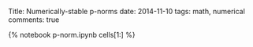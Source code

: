 Title: Numerically-stable p-norms
date: 2014-11-10
tags: math, numerical
comments: true

{% notebook p-norm.ipynb cells[1:] %}
